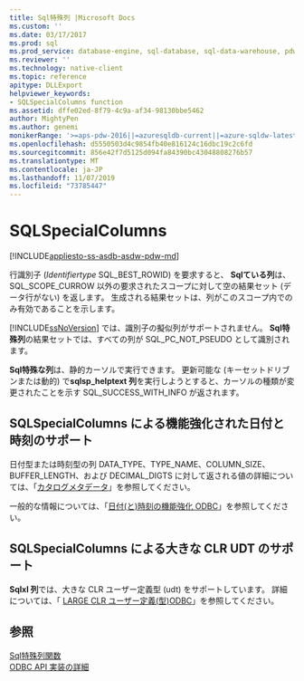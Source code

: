 ```yaml
---
title: Sql特殊列 |Microsoft Docs
ms.custom: ''
ms.date: 03/17/2017
ms.prod: sql
ms.prod_service: database-engine, sql-database, sql-data-warehouse, pdw
ms.reviewer: ''
ms.technology: native-client
ms.topic: reference
apitype: DLLExport
helpviewer_keywords:
- SQLSpecialColumns function
ms.assetid: dffe02ed-8f79-4c9a-af34-98130bbe5462
author: MightyPen
ms.author: genemi
monikerRange: '>=aps-pdw-2016||=azuresqldb-current||=azure-sqldw-latest||>=sql-server-2016||=sqlallproducts-allversions||>=sql-server-linux-2017||=azuresqldb-mi-current'
ms.openlocfilehash: d5550503d4c9854fb40e816124c16dbc19c2c6fd
ms.sourcegitcommit: 856e42f7d5125d094fa84390bc43048808276b57
ms.translationtype: MT
ms.contentlocale: ja-JP
ms.lasthandoff: 11/07/2019
ms.locfileid: "73785447"
---
```

# <a name="sqlspecialcolumns"></a>SQLSpecialColumns
[!INCLUDE[appliesto-ss-asdb-asdw-pdw-md](../../includes/appliesto-ss-asdb-asdw-pdw-md.md)]

  行識別子 (*Identifiertype* SQL_BEST_ROWID) を要求すると、 **Sqlている列**は、SQL_SCOPE_CURROW 以外の要求されたスコープに対して空の結果セット (データ行がない) を返します。 生成される結果セットは、列がこのスコープ内でのみ有効であることを示します。  
  
 [!INCLUDE[ssNoVersion](../../includes/ssnoversion-md.md)] では、識別子の擬似列がサポートされません。 **Sql特殊列**の結果セットでは、すべての列が SQL_PC_NOT_PSEUDO として識別されます。  
  
 **Sql特殊な列**は、静的カーソルで実行できます。 更新可能な (キーセットドリブンまたは動的) で**sqlsp_helptext 列**を実行しようとすると、カーソルの種類が変更されたことを示す SQL_SUCCESS_WITH_INFO が返されます。  
  
## <a name="sqlspecialcolumns-support-for-enhanced-date-and-time-features"></a>SQLSpecialColumns による機能強化された日付と時刻のサポート  
 日付型または時刻型の列 DATA_TYPE、TYPE_NAME、COLUMN_SIZE、BUFFER_LENGTH、および DECIMAL_DIGTS に対して返される値の詳細については、「[カタログメタデータ](../../relational-databases/native-client-odbc-date-time/metadata-catalog.md)」を参照してください。  
  
 一般的な情報については、「[日付&#40;と&#41;時刻の機能強化 ODBC](../../relational-databases/native-client-odbc-date-time/date-and-time-improvements-odbc.md)」を参照してください。  
  
## <a name="sqlspecialcolumns-support-for-large-clr-udts"></a>SQLSpecialColumns による大きな CLR UDT のサポート  
 **Sqlxl 列**では、大きな CLR ユーザー定義型 (udt) をサポートしています。 詳細については、「 [LARGE CLR ユーザー定義&#40;型&#41;ODBC](../../relational-databases/native-client/odbc/large-clr-user-defined-types-odbc.md)」を参照してください。  
  
## <a name="see-also"></a>参照  
 [Sql特殊列関数](https://go.microsoft.com/fwlink/?LinkId=59371)   
 [ODBC API 実装の詳細](../../relational-databases/native-client-odbc-api/odbc-api-implementation-details.md)  
  
  

